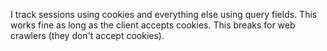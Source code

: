I track sessions using cookies and everything else using query fields. This works fine as long as the client accepts cookies. This breaks for web crawlers (they don't accept cookies).